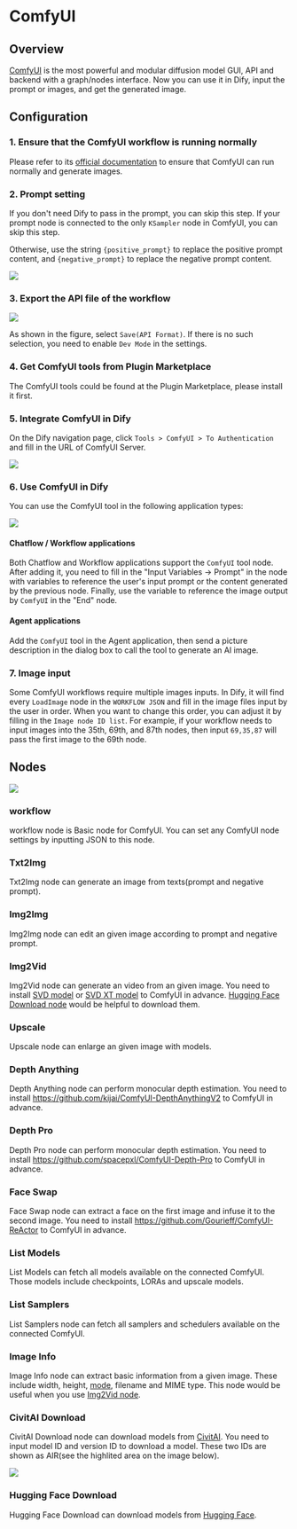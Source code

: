 # ComfyUI

## Overview

[ComfyUI](https://www.comfy.org/) is the most powerful and modular diffusion model GUI, API and backend with a graph/nodes interface. Now you can use it in Dify, input the prompt or images, and get the generated image.

## Configuration

### 1. Ensure that the ComfyUI workflow is running normally

Please refer to its [official documentation](https://docs.comfy.org/get_started/gettingstarted) to ensure that ComfyUI can run normally and generate images.

### 2. Prompt setting

If you don't need Dify to pass in the prompt, you can skip this step. If your prompt node is connected to the only `KSampler` node in ComfyUI, you can skip this step.

Otherwise, use the string `{positive_prompt}` to replace the positive prompt content, and `{negative_prompt}` to replace the negative prompt content.

![](./_assets/comfyui_1.PNG)

### 3. Export the API file of the workflow

![](./_assets/comfyui_2.PNG)

As shown in the figure, select `Save(API Format)`. If there is no such selection, you need to enable `Dev Mode` in the settings.

### 4. Get ComfyUI tools from Plugin Marketplace

The ComfyUI tools could be found at the Plugin Marketplace, please install it first.

### 5. Integrate ComfyUI in Dify

On the Dify navigation page, click `Tools > ComfyUI > To Authentication` and fill in the URL of ComfyUI Server.

![](./_assets/comfyui_3.PNG)

### 6. Use ComfyUI in Dify

You can use the ComfyUI tool in the following application types:

![](./_assets/comfyui_4.PNG)

#### Chatflow / Workflow applications

Both Chatflow and Workflow applications support the `ComfyUI` tool node. After adding it, you need to fill in the "Input Variables → Prompt" in the node with variables to reference the user's input prompt or the content generated by the previous node. Finally, use the variable to reference the image output by `ComfyUI` in the "End" node.

#### Agent applications

Add the `ComfyUI` tool in the Agent application, then send a picture description in the dialog box to call the tool to generate an AI image.

### 7. Image input

Some ComfyUI workflows require multiple images inputs. In Dify, it will find every `LoadImage` node in the `WORKFLOW JSON` and fill in the image files input by the user in order. When you want to change this order, you can adjust it by filling in the `Image node ID list`. For example, if your workflow needs to input images into the 35th, 69th, and 87th nodes, then input `69,35,87` will pass the first image to the 69th node.

## Nodes

![](./_assets/nodes.png)

### workflow

workflow node is Basic node for ComfyUI.
You can set any ComfyUI node settings by inputting JSON to this node.

### Txt2Img

Txt2Img node can generate an image from texts(prompt and negative prompt).

### Img2Img

Img2Img node can edit an given image according to prompt and negative prompt.

### Img2Vid

Img2Vid node can generate an video from an given image.
You need to install [SVD model](https://huggingface.co/stabilityai/stable-video-diffusion-img2vid) or [SVD XT model](https://huggingface.co/stabilityai/stable-video-diffusion-img2vid-xt) to ComfyUI in advance. [Hugging Face Download node](#hugging-face-download) would be helpful to 
download them.

### Upscale

Upscale node can enlarge an given image with models. 

### Depth Anything

Depth Anything node can perform monocular depth estimation.
You need to install https://github.com/kijai/ComfyUI-DepthAnythingV2 to ComfyUI in advance.

### Depth Pro

Depth Pro node can perform monocular depth estimation.
You need to install https://github.com/spacepxl/ComfyUI-Depth-Pro to ComfyUI in advance.

### Face Swap

Face Swap node can extract a face on the first image and infuse it to the second image.
You need to install https://github.com/Gourieff/ComfyUI-ReActor to ComfyUI in advance.

### List Models

List Models can fetch all models available on the connected ComfyUI.
Those models include checkpoints, LORAs and upscale models.

### List Samplers

List Samplers node can fetch all samplers and schedulers available on the connected ComfyUI.

### Image Info

Image Info node can extract basic information from a given image.
These include width, height, [mode](https://pillow.readthedocs.io/en/stable/handbook/concepts.html#modes), filename and MIME type.
This node would be useful when you use [Img2Vid node](#img2vid).

### CivitAI Download

CivitAI Download node can download models from [CivitAI](https://civitai.com/home).
You need to input model ID and version ID to download a model.
These two IDs are shown as AIR(see the highlited area on the image below).

![](_assets/AIR.png)

### Hugging Face Download
Hugging Face Download can download models from [Hugging Face](https://huggingface.co/).